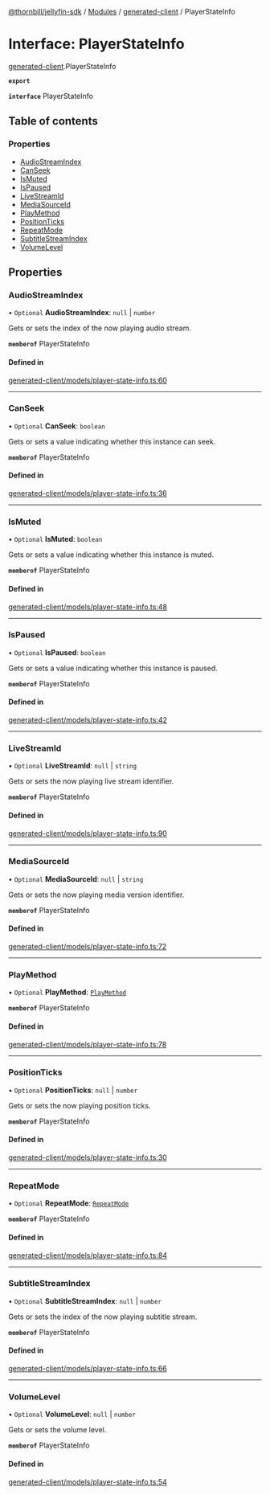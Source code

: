 [@thornbill/jellyfin-sdk](../README.md) / [Modules](../modules.md) / [generated-client](../modules/generated_client.md) / PlayerStateInfo

# Interface: PlayerStateInfo

[generated-client](../modules/generated_client.md).PlayerStateInfo

**`export`**

**`interface`** PlayerStateInfo

## Table of contents

### Properties

- [AudioStreamIndex](generated_client.PlayerStateInfo.md#audiostreamindex)
- [CanSeek](generated_client.PlayerStateInfo.md#canseek)
- [IsMuted](generated_client.PlayerStateInfo.md#ismuted)
- [IsPaused](generated_client.PlayerStateInfo.md#ispaused)
- [LiveStreamId](generated_client.PlayerStateInfo.md#livestreamid)
- [MediaSourceId](generated_client.PlayerStateInfo.md#mediasourceid)
- [PlayMethod](generated_client.PlayerStateInfo.md#playmethod)
- [PositionTicks](generated_client.PlayerStateInfo.md#positionticks)
- [RepeatMode](generated_client.PlayerStateInfo.md#repeatmode)
- [SubtitleStreamIndex](generated_client.PlayerStateInfo.md#subtitlestreamindex)
- [VolumeLevel](generated_client.PlayerStateInfo.md#volumelevel)

## Properties

### AudioStreamIndex

• `Optional` **AudioStreamIndex**: ``null`` \| `number`

Gets or sets the index of the now playing audio stream.

**`memberof`** PlayerStateInfo

#### Defined in

[generated-client/models/player-state-info.ts:60](https://github.com/thornbill/jellyfin-sdk-typescript/blob/3ae780a/src/generated-client/models/player-state-info.ts#L60)

___

### CanSeek

• `Optional` **CanSeek**: `boolean`

Gets or sets a value indicating whether this instance can seek.

**`memberof`** PlayerStateInfo

#### Defined in

[generated-client/models/player-state-info.ts:36](https://github.com/thornbill/jellyfin-sdk-typescript/blob/3ae780a/src/generated-client/models/player-state-info.ts#L36)

___

### IsMuted

• `Optional` **IsMuted**: `boolean`

Gets or sets a value indicating whether this instance is muted.

**`memberof`** PlayerStateInfo

#### Defined in

[generated-client/models/player-state-info.ts:48](https://github.com/thornbill/jellyfin-sdk-typescript/blob/3ae780a/src/generated-client/models/player-state-info.ts#L48)

___

### IsPaused

• `Optional` **IsPaused**: `boolean`

Gets or sets a value indicating whether this instance is paused.

**`memberof`** PlayerStateInfo

#### Defined in

[generated-client/models/player-state-info.ts:42](https://github.com/thornbill/jellyfin-sdk-typescript/blob/3ae780a/src/generated-client/models/player-state-info.ts#L42)

___

### LiveStreamId

• `Optional` **LiveStreamId**: ``null`` \| `string`

Gets or sets the now playing live stream identifier.

**`memberof`** PlayerStateInfo

#### Defined in

[generated-client/models/player-state-info.ts:90](https://github.com/thornbill/jellyfin-sdk-typescript/blob/3ae780a/src/generated-client/models/player-state-info.ts#L90)

___

### MediaSourceId

• `Optional` **MediaSourceId**: ``null`` \| `string`

Gets or sets the now playing media version identifier.

**`memberof`** PlayerStateInfo

#### Defined in

[generated-client/models/player-state-info.ts:72](https://github.com/thornbill/jellyfin-sdk-typescript/blob/3ae780a/src/generated-client/models/player-state-info.ts#L72)

___

### PlayMethod

• `Optional` **PlayMethod**: [`PlayMethod`](../enums/generated_client.PlayMethod.md)

**`memberof`** PlayerStateInfo

#### Defined in

[generated-client/models/player-state-info.ts:78](https://github.com/thornbill/jellyfin-sdk-typescript/blob/3ae780a/src/generated-client/models/player-state-info.ts#L78)

___

### PositionTicks

• `Optional` **PositionTicks**: ``null`` \| `number`

Gets or sets the now playing position ticks.

**`memberof`** PlayerStateInfo

#### Defined in

[generated-client/models/player-state-info.ts:30](https://github.com/thornbill/jellyfin-sdk-typescript/blob/3ae780a/src/generated-client/models/player-state-info.ts#L30)

___

### RepeatMode

• `Optional` **RepeatMode**: [`RepeatMode`](../enums/generated_client.RepeatMode.md)

**`memberof`** PlayerStateInfo

#### Defined in

[generated-client/models/player-state-info.ts:84](https://github.com/thornbill/jellyfin-sdk-typescript/blob/3ae780a/src/generated-client/models/player-state-info.ts#L84)

___

### SubtitleStreamIndex

• `Optional` **SubtitleStreamIndex**: ``null`` \| `number`

Gets or sets the index of the now playing subtitle stream.

**`memberof`** PlayerStateInfo

#### Defined in

[generated-client/models/player-state-info.ts:66](https://github.com/thornbill/jellyfin-sdk-typescript/blob/3ae780a/src/generated-client/models/player-state-info.ts#L66)

___

### VolumeLevel

• `Optional` **VolumeLevel**: ``null`` \| `number`

Gets or sets the volume level.

**`memberof`** PlayerStateInfo

#### Defined in

[generated-client/models/player-state-info.ts:54](https://github.com/thornbill/jellyfin-sdk-typescript/blob/3ae780a/src/generated-client/models/player-state-info.ts#L54)
